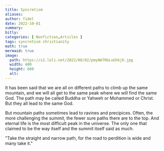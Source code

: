 ```yaml
---
title: Syncretism
aliases:
author: fidel
date: 2022-10-01
summary: 
bitly: 
categories: [ Nonfiction,Articles ]
tags: syncretism christianity
math: true
mermaid: true
image:
  path: https://s2.loli.net/2022/08/02/pmyNATRbLuGhkjD.jpg
  width: 400 
  height: 600 
  alt:
---
```


<!---Saturday 01 October 2022--->


It has been said that we are all on different paths to climb up the same mountain, and we will all get to the same peak where we will find the same God. The path may be called Buddha or Yahweh or Mohammed or Christ. But they all lead to the same God.

But mountain paths sometimes  lead to ravines and precipices. Often, the more challenging the summit, the fewer sure paths there are to the top. And eternal life is the most difficult peak in the universe. The only one that claimed to be the way itself and the summit itself said as much.

"Take the straight and narrow path, for the road to perdition is wide and many take it."








